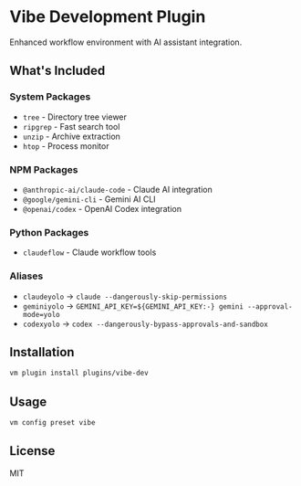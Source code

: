 # Vibe Development Plugin

Enhanced workflow environment with AI assistant integration.

## What's Included

### System Packages
- `tree` - Directory tree viewer
- `ripgrep` - Fast search tool
- `unzip` - Archive extraction
- `htop` - Process monitor

### NPM Packages
- `@anthropic-ai/claude-code` - Claude AI integration
- `@google/gemini-cli` - Gemini AI CLI
- `@openai/codex` - OpenAI Codex integration

### Python Packages
- `claudeflow` - Claude workflow tools

### Aliases
- `claudeyolo` → `claude --dangerously-skip-permissions`
- `geminiyolo` → `GEMINI_API_KEY=${GEMINI_API_KEY:-} gemini --approval-mode=yolo`
- `codexyolo` → `codex --dangerously-bypass-approvals-and-sandbox`

## Installation

```bash
vm plugin install plugins/vibe-dev
```

## Usage

```bash
vm config preset vibe
```

## License

MIT